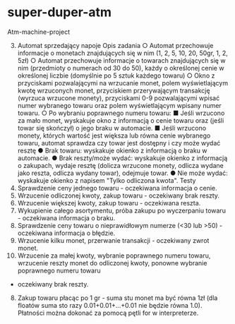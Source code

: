 # super-duper-atm
Atm-machine-project 

3. Automat sprzedający napoje
Opis zadania
○ Automat przechowuje informacje o monetach znajdujących się w nim (1, 2, 5,
10, 20, 50gr, 1, 2, 5zł)
○ Automat przechowuje informacje o towarach znajdujących się w nim (przedmioty o
numerach od 30 do 50), każdy o określonej cenie w określonej liczbie (domyślnie
po 5 sztuk każdego towaru)
○ Okno z przyciskami pozwalającymi na wrzucanie monet, polem wyświetlającym
kwotę wrzuconych monet, przyciskiem przerywającym transakcję (wyrzuca
wrzucone monety), przyciskami 0-9 pozwalającymi wpisać numer wybranego
towaru oraz polem wyświetlającym wpisany numer towaru.
○ Po wybraniu poprawnego numeru towaru:
■ Jeśli wrzucono za mało monet, wyskakuje okno z informacją o cenie towaru
oraz (jeśli towar się skończył) o jego braku w automacie.
■ Jeśli wrzucono monety, których wartość jest większa lub równa cenie wybranego
towaru, automat sprawdza czy towar jest dostępny i czy może wydać resztę
● Brak towaru: wyskakuje okienko z informacją o braku w automacie.
● Brak reszty/może wydać: wyskakuje okienko z informacją o
zakupach, wydaje resztę (dolicza wrzucone monety, odlicza wydane
jako reszta, odlicza wydany towar), odejmuje towar.
● Nie może wydać: wyskakuje okienko z napisem "Tylko odliczona kwota".
Testy
1. Sprawdzenie ceny jednego towaru - oczekiwana informacja o cenie.
2. Wrzucenie odliczonej kwoty, zakup towaru - oczekiwany brak reszty.
3. Wrzucenie większej kwoty, zakup towaru - oczekiwana reszta.
4. Wykupienie całego asortymentu, próba zakupu po wyczerpaniu towaru -
oczekiwana informacja o braku.
5. Sprawdzenie ceny towaru o nieprawidłowym numerze (<30 lub >50) -
oczekiwana informacja o błędzie.
6. Wrzucenie kilku monet, przerwanie transakcji - oczekiwany zwrot monet.
7. Wrzucenie za małej kwoty, wybranie poprawnego numeru towaru, wrzucenie
reszty monet do odliczonej kwoty, ponowne wybranie poprawnego numeru towaru
- oczekiwany brak reszty.
8. Zakup towaru płacąc po 1 gr - suma stu monet ma być równa 1zł (dla floatów
suma sto razy 0.01+0.01+...+0.01 nie będzie równa 1.0). Płatności można dokonać
za pomocą pętli for w interpreterze.
